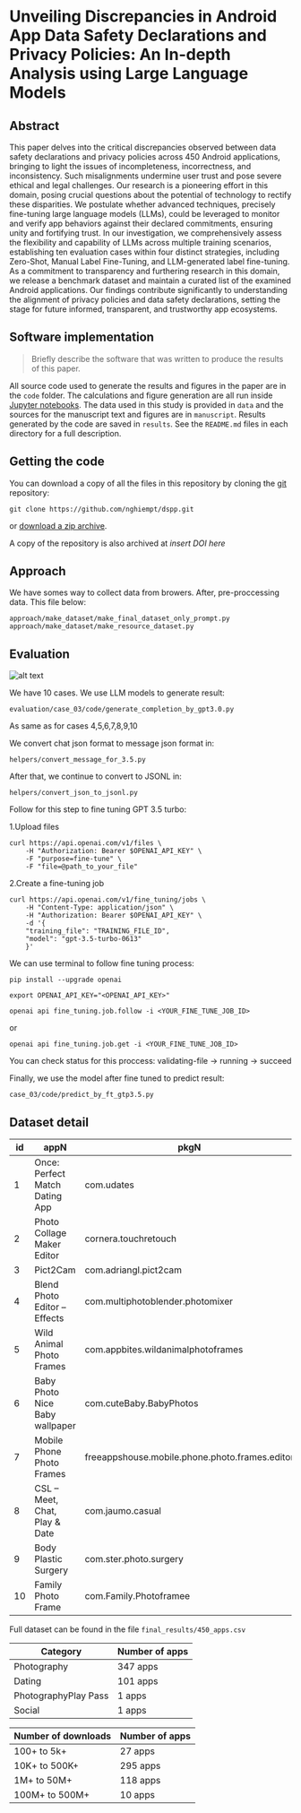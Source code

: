 # Unveiling Discrepancies in Android App Data Safety Declarations and Privacy Policies: An In-depth Analysis using Large Language Models

## Abstract

This paper delves into the critical discrepancies observed between data safety declarations and privacy policies across 450 Android applications, bringing to light the issues of incompleteness, incorrectness, and inconsistency. 
Such misalignments undermine user trust and pose severe ethical and legal challenges. 
Our research is a pioneering effort in this domain, posing crucial questions about the potential of technology to rectify these disparities. 
We postulate whether advanced techniques, precisely fine-tuning large language models (LLMs), could be leveraged to monitor and verify app behaviors against their declared commitments, ensuring unity and fortifying trust. 
In our investigation, we comprehensively assess the flexibility and capability of LLMs across multiple training scenarios, establishing ten evaluation cases within four distinct strategies, including Zero-Shot, Manual Label Fine-Tuning, and LLM-generated label fine-tuning. 
As a commitment to transparency and furthering research in this domain, we release a benchmark dataset and maintain a curated list of the examined Android applications. 
Our findings contribute significantly to understanding the alignment of privacy policies and data safety declarations, setting the stage for future informed, transparent, and trustworthy app ecosystems.


## Software implementation

> Briefly describe the software that was written to produce the results of this
> paper.

All source code used to generate the results and figures in the paper are in
the `code` folder.
The calculations and figure generation are all run inside
[Jupyter notebooks](http://jupyter.org/).
The data used in this study is provided in `data` and the sources for the
manuscript text and figures are in `manuscript`.
Results generated by the code are saved in `results`.
See the `README.md` files in each directory for a full description.


## Getting the code

You can download a copy of all the files in this repository by cloning the
[git](https://git-scm.com/) repository:

    git clone https://github.com/nghiempt/dspp.git

or [download a zip archive](https://github.com/nghiempt/dspp/archive/refs/heads/main.zip).

A copy of the repository is also archived at *insert DOI here*


## Approach

We have somes way to collect data from browers. After, pre-proccessing data. This file below:

    approach/make_dataset/make_final_dataset_only_prompt.py
    approach/make_dataset/make_resource_dataset.py

## Evaluation

![alt text](https://github.com/nghiempt/enhance-understanding-privacy-app/evaluation.png?raw=true)

We have 10 cases. We use LLM models to generate result:

    evaluation/case_03/code/generate_completion_by_gpt3.0.py

As same as for cases 4,5,6,7,8,9,10


We convert chat json format to message json format in:

    helpers/convert_message_for_3.5.py

After that, we continue to convert to JSONL in:

    helpers/convert_json_to_jsonl.py

Follow for this step to fine tuning GPT 3.5 turbo:

1.Upload files

    curl https://api.openai.com/v1/files \
        -H "Authorization: Bearer $OPENAI_API_KEY" \
        -F "purpose=fine-tune" \
        -F "file=@path_to_your_file"

2.Create a fine-tuning job

    curl https://api.openai.com/v1/fine_tuning/jobs \
        -H "Content-Type: application/json" \
        -H "Authorization: Bearer $OPENAI_API_KEY" \
        -d '{
        "training_file": "TRAINING_FILE_ID",
        "model": "gpt-3.5-turbo-0613"
        }'

We can use terminal to follow fine tuning process:

    pip install --upgrade openai

    export OPENAI_API_KEY="<OPENAI_API_KEY>"

    openai api fine_tuning.job.follow -i <YOUR_FINE_TUNE_JOB_ID>

or

    openai api fine_tuning.job.get -i <YOUR_FINE_TUNE_JOB_ID>

You can check status for this proccess: validating-file -> running -> succeed

Finally, we use the model after fine tuned to predict result:

    case_03/code/predict_by_ft_gtp3.5.py


## Dataset detail
| id            | appN           | pkgN | iCr          | iCm         | iCs         |
| ------------- | -------------  | ------------ | ------------ | -----------  |-----------  |
| 1             | Once: Perfect Match Dating App | com.udates | 1 | 0 | 0 |
| 2             | Photo Collage Maker Editor | cornera.touchretouch | 0 | 1 | 0 |
| 3             | Pict2Cam | com.adriangl.pict2cam | 1 | 0 | 0 |
| 4             | Blend Photo Editor – Effects | com.multiphotoblender.photomixer | 1 | 0 | 0 |
| 5             | Wild Animal Photo Frames | com.appbites.wildanimalphotoframes | 1 | 0 | 0 |
| 6             | Baby Photo Nice Baby wallpaper | com.cuteBaby.BabyPhotos | 1 | 0 | 0 |
| 7             | Mobile Phone Photo Frames | freeappshouse.mobile.phone.photo.frames.editor | 1 | 0 | 0 |
| 8             | CSL – Meet, Chat, Pla‪y & Date | com.jaumo.casual | 1 | 0 | 0 |
| 9             | Body Plastic Surgery | com.ster.photo.surgery | 1 | 0 | 0 |
| 10            | Family Photo Frame | com.Family.Photoframee | 1 | 0 | 0 |

Full dataset can be found in the file `final_results/450_apps.csv`

|Category|Number of apps|
|---|---|
| Photography| 347 apps|
| Dating| 101 apps|
| PhotographyPlay Pass| 1 apps|
| Social| 1 apps|

| Number of downloads |Number of apps|
|---|---|
|100+ to 5k+| 27 apps|
|10K+ to 500K+| 295 apps|
|1M+ to 50M+| 118 apps|
|100M+ to 500M+| 10 apps|
